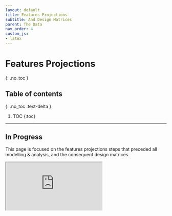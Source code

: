 ```yaml
---
layout: default
title: Features Projections
subtitle: And Design Matrices
parent: The Data
nav_order: 4
custom_js:
- latex
---
```


# Features Projections
{: .no_toc }

## Table of contents
{: .no_toc .text-delta }

1. TOC
{:toc}

---

## In Progress

This page is focused on the features projections steps that preceded all modelling & analysis, and the consequent design matrices.

<p>
  <iframe id="sample" src="https://raw.githubusercontent.com/vetiveria/cluster/master/graphs/eigendecomposition/clusters.html"></iframe>  
</p>
